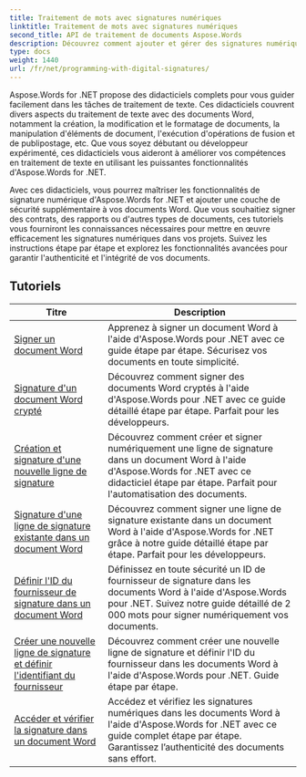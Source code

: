 ```yaml
---
title: Traitement de mots avec signatures numériques
linktitle: Traitement de mots avec signatures numériques
second_title: API de traitement de documents Aspose.Words
description: Découvrez comment ajouter et gérer des signatures numériques dans des documents Word à l'aide d'Aspose.Words pour .NET. Les tutoriels vous guident à travers les étapes pour générer des signatures numériques, les ajouter à vos documents.
type: docs
weight: 1440
url: /fr/net/programming-with-digital-signatures/
---
```

Aspose.Words for .NET propose des didacticiels complets pour vous guider facilement dans les tâches de traitement de texte. Ces didacticiels couvrent divers aspects du traitement de texte avec des documents Word, notamment la création, la modification et le formatage de documents, la manipulation d'éléments de document, l'exécution d'opérations de fusion et de publipostage, etc. Que vous soyez débutant ou développeur expérimenté, ces didacticiels vous aideront à améliorer vos compétences en traitement de texte en utilisant les puissantes fonctionnalités d'Aspose.Words for .NET.

Avec ces didacticiels, vous pourrez maîtriser les fonctionnalités de signature numérique d'Aspose.Words for .NET et ajouter une couche de sécurité supplémentaire à vos documents Word. Que vous souhaitiez signer des contrats, des rapports ou d'autres types de documents, ces tutoriels vous fourniront les connaissances nécessaires pour mettre en œuvre efficacement les signatures numériques dans vos projets. Suivez les instructions étape par étape et explorez les fonctionnalités avancées pour garantir l'authenticité et l'intégrité de vos documents.

 ## Tutoriels
| Titre | Description |
| --- | --- |
| [Signer un document Word](./sign-document/) | Apprenez à signer un document Word à l'aide d'Aspose.Words pour .NET avec ce guide étape par étape. Sécurisez vos documents en toute simplicité. |
| [Signature d'un document Word crypté](./signing-encrypted-document/) | Découvrez comment signer des documents Word cryptés à l'aide d'Aspose.Words pour .NET avec ce guide détaillé étape par étape. Parfait pour les développeurs. |
| [Création et signature d'une nouvelle ligne de signature](./creating-and-signing-new-signature-line/) | Découvrez comment créer et signer numériquement une ligne de signature dans un document Word à l'aide d'Aspose.Words for .NET avec ce didacticiel étape par étape. Parfait pour l'automatisation des documents. |
| [Signature d'une ligne de signature existante dans un document Word](./signing-existing-signature-line/) | Découvrez comment signer une ligne de signature existante dans un document Word à l'aide d'Aspose.Words for .NET grâce à notre guide détaillé étape par étape. Parfait pour les développeurs. |
| [Définir l'ID du fournisseur de signature dans un document Word](./set-signature-provider-id/) | Définissez en toute sécurité un ID de fournisseur de signature dans les documents Word à l'aide d'Aspose.Words pour .NET. Suivez notre guide détaillé de 2 000 mots pour signer numériquement vos documents. |
| [Créer une nouvelle ligne de signature et définir l'identifiant du fournisseur](./create-new-signature-line-and-set-provider-id/) | Découvrez comment créer une nouvelle ligne de signature et définir l'ID du fournisseur dans les documents Word à l'aide d'Aspose.Words pour .NET. Guide étape par étape. |
| [Accéder et vérifier la signature dans un document Word](./access-and-verify-signature/) | Accédez et vérifiez les signatures numériques dans les documents Word à l'aide d'Aspose.Words for .NET avec ce guide complet étape par étape. Garantissez l’authenticité des documents sans effort. |